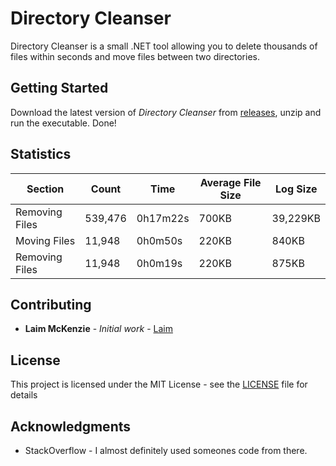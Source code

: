 # Directory Cleanser
Directory Cleanser is a small .NET tool allowing you to delete thousands of files within seconds and move files between two directories. 

## Getting Started

Download the latest version of *Directory Cleanser* from [releases](https://github.com/Laim/Directory-Cleanser/releases), unzip and run the executable.  Done!

## Statistics 

| Section  |  Count | Time  | Average File Size  | Log Size  |
|---|---|---|---|---|
| Removing Files | 539,476 | 0h17m22s | 700KB | 39,229KB |
| Moving Files | 11,948 | 0h0m50s | 220KB | 840KB |
| Removing Files | 11,948 | 0h0m19s | 220KB | 875KB |

## Contributing

* **Laim McKenzie** - *Initial work* - [Laim](https://github.com/Laim)

## License

This project is licensed under the MIT License - see the [LICENSE](LICENSE) file for details

## Acknowledgments

* StackOverflow - I almost definitely used someones code from there. 
